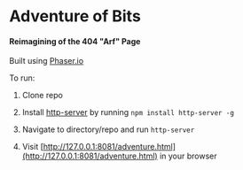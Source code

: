 # Adventure of Bits

#### Reimagining of the 404 "Arf" Page 

Built using [Phaser.io](https://phaser.io)

To run:

1. Clone repo

2. Install [http-server](https://www.npmjs.com/package/http-server) by running `npm install http-server -g`

3. Navigate to directory/repo and run `http-server`

4. Visit [http://127.0.0.1:8081/adventure.html](http://127.0.0.1:8081/adventure.html) in your browser